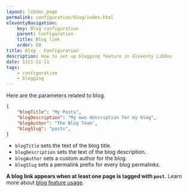 ```yaml
---
layout: libdoc_page
permalink: configuration/blog/index.html
eleventyNavigation:
    key: Blog configuration
    parent: Configuration
    title: Blog link
    order: 60
title: Blog - Configuration
description: How to set up blogging feature in Eleventy LibDoc
date: 1111-11-11
tags:
    - configuration
    - blogging
---
```


Here are the parameters related to blog.

```json
{
    "blogTitle": "My Posts",
    "blogDescription": "My own description for my blog",
    "blogAuthor": "The Blog Team",
    "blogSlug": "posts",
}
```

* `blogTitle` sets the text of the blog title.
* `blogDescription` sets the text of the blog description.
* `blogAuthor` sets a custom author for the blog.
* `blogSlug` sets a permalink prefix for every blog permalinks.

**A blog link appears when at least one page is tagged with `post`.** Learn more about [blog feature usage](/content/creating-content/blogging.md).

